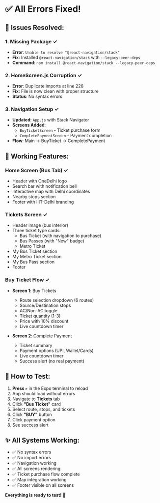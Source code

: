 # ✅ All Errors Fixed!

## 🔧 Issues Resolved:

### **1. Missing Package** ✓
- **Error**: `Unable to resolve "@react-navigation/stack"`
- **Fix**: Installed `@react-navigation/stack` with `--legacy-peer-deps`
- **Command**: `npm install @react-navigation/stack --legacy-peer-deps`

### **2. HomeScreen.js Corruption** ✓
- **Error**: Duplicate imports at line 226
- **Fix**: File is now clean with proper structure
- **Status**: No syntax errors

### **3. Navigation Setup** ✓
- **Updated**: `App.js` with Stack Navigator
- **Screens Added**:
  - `BuyTicketScreen` - Ticket purchase form
  - `CompletePaymentScreen` - Payment completion
- **Flow**: Main → BuyTicket → CompletePayment

## 📱 Working Features:

### **Home Screen (Bus Tab)** ✓
- Header with OneDelhi logo
- Search bar with notification bell
- Interactive map with Delhi coordinates
- Nearby stops section
- Footer with IIIT-Delhi branding

### **Tickets Screen** ✓
- Header image (bus interior)
- Three ticket type cards:
  - Bus Ticket (with navigation to purchase)
  - Bus Passes (with "New" badge)
  - Metro Ticket
- My Bus Ticket section
- My Metro Ticket section
- My Bus Pass section
- Footer

### **Buy Ticket Flow** ✓
- **Screen 1**: Buy Tickets
  - Route selection dropdown (6 routes)
  - Source/Destination stops
  - AC/Non-AC toggle
  - Ticket quantity (1-3)
  - Price with 10% discount
  - Live countdown timer
  
- **Screen 2**: Complete Payment
  - Ticket summary
  - Payment options (UPI, Wallet/Cards)
  - Live countdown timer
  - Success alert (no real payment)

## 🎯 How to Test:

1. **Press `r`** in the Expo terminal to reload
2. App should load without errors
3. Navigate to **Tickets** tab
4. Click **"Bus Ticket"** card
5. Select route, stops, and tickets
6. Click **"BUY"** button
7. Click payment option
8. See success alert

## ✨ All Systems Working:
- ✅ No syntax errors
- ✅ No import errors
- ✅ Navigation working
- ✅ All screens rendering
- ✅ Ticket purchase flow complete
- ✅ Map integration working
- ✅ Footer visible on all screens

**Everything is ready to test!** 🚀
